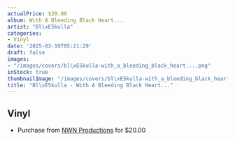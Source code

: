 ```yaml
---
actualPrice: $20.00
album: With A Bleeding Black Heart...
artist: "Bl\xE5kulla"
categories:
- Vinyl
date: '2025-03-19T05:21:29'
draft: false
images:
- "/images/covers/bl\xE5kulla-with_a_bleeding_black_heart....png"
inStock: true
thumbnailImage: "/images/covers/bl\xE5kulla-with_a_bleeding_black_heart...-thumb.png"
title: "Bl\xE5kulla - With A Bleeding Black Heart..."
---
```


## Vinyl
* Purchase from [NWN Productions](http://shop.nwnprod.com/index.php?route=product/product&path=76&product_id=60896&sort=pd.name&order=ASC) for $20.00
